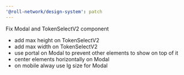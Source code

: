 ```yaml
---
'@roll-network/design-system': patch
---
```


Fix Modal and TokenSelectV2 component

- add max height on TokenSelectV2
- add max width on TokenSelectV2
- use portal on Modal to prevent other elements to show on top of it
- center elements horizontally on Modal
- on mobile alway use lg size for Modal

